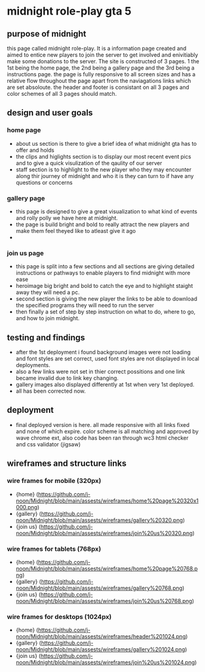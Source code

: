 # midnight role-play gta 5

## purpose of midnight
 this page called midnight role-play. It is a information page created and aimed to entice new players to join the server to get involved and enivitiably make some donations to the server. The site is constructed of 3 pages. 1 the 1st being the home page, the 2nd being a gallery page and the 3rd being a instructions page. the page is fully responsive to all screen sizes and has a relative flow throughout the page apart from the naviagations links which are set absoloute. the header and footer is consistant on all 3 pages and color schemes of all 3 pages should match. 

 ## design and user goals

### home page
+ about us section is there to give a brief idea of what midnight gta has to offer and holds
+ the clips and higlights section is to display our most recent event pics and to give a quick visulization of the qaulity of our server
+ staff section is to highlight to the new player who they may encounter along thir journey of midnight and who it is they can turn to if have any questions or concerns 

### gallery page
+ this page is designed to give a great visualization to what kind of events and rolly polly we have here at midnight.
+ the page is build bright and bold to really attract the new players and make them feel theyed like to atleast give it ago
+ 

### join us page
+ this page is split into a few sections and all sections are giving detailed instructions or pathways to enable players to find midnight with more ease
+ heroimage big bright and bold to catch the eye and to highlight staight away they will need a pc. 
+ second section is giving the new player the links to be able to download the specified programs they will need to run the server
+ then finally a set of step by step instruction on what to do, where to go, and how to join midnight. 

## testing and findings
+ after the 1st deployment i found background images were not loading and font styles are set correct, used font styles are not displayed in local deployments. 
+ also a few links were not set in thier correct possitions and one link became invalid due to link key changing. 
+ gallery images also displayed differently at 1st when very 1st deployed.
+ all has been corrected now.

## deployment
+ final deployed version is here. all made responsive with all links fixed and none of which expire. color scheme is all matching and approved by wave chrome ext, also code has been ran through wc3 html checker and css validator (jigsaw)

## wireframes and structure links
### wire frames for mobile (320px)
+ {home} (https://github.com/j-noon/Midnight/blob/main/assests/wireframes/home%20page%20320x1000.png)
+ {gallery} (https://github.com/j-noon/Midnight/blob/main/assests/wireframes/gallery%20320.png)
+ {join us} (https://github.com/j-noon/Midnight/blob/main/assests/wireframes/join%20us%20320.png)

### wire frames for tablets (768px)
+ {home} (https://github.com/j-noon/Midnight/blob/main/assests/wireframes/home%20page%20768.png)
+ {gallery} (https://github.com/j-noon/Midnight/blob/main/assests/wireframes/gallery%20768.png)
+ {join us} (https://github.com/j-noon/Midnight/blob/main/assests/wireframes/join%20us%20768.png)

### wire frames for desktops (1024px) 
+ {home} (https://github.com/j-noon/Midnight/blob/main/assests/wireframes/header%201024.png)
+ {gallery} (https://github.com/j-noon/Midnight/blob/main/assests/wireframes/gallery%201024.png)
+ {join us} (https://github.com/j-noon/Midnight/blob/main/assests/wireframes/join%20us%201024.png)